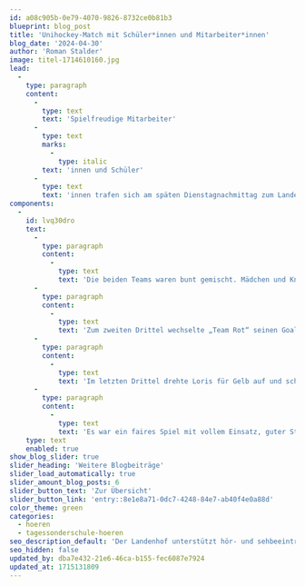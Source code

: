 ```yaml
---
id: a08c905b-0e79-4070-9826-8732ce0b81b3
blueprint: blog_post
title: 'Unihockey-Match mit Schüler*innen und Mitarbeiter*innen'
blog_date: '2024-04-30'
author: 'Roman Stalder'
image: titel-1714610160.jpg
lead:
  -
    type: paragraph
    content:
      -
        type: text
        text: 'Spielfreudige Mitarbeiter'
      -
        type: text
        marks:
          -
            type: italic
        text: 'innen und Schüler'
      -
        type: text
        text: 'innen trafen sich am späten Dienstagnachmittag zum Landenhof-Unihockeymatch. Auch Zuschauer fehlten nicht, welche das Spielgeschehen und viele schöne Tore von der Galerie aus betrachten konnten.'
components:
  -
    id: lvq30dro
    text:
      -
        type: paragraph
        content:
          -
            type: text
            text: 'Die beiden Teams waren bunt gemischt. Mädchen und Knaben, 1.-3. Oberstufe und Mitarbeiter*innen spielten Seite an Seite und gegeneinander. „Team Gelb“ ging früh und furios mit 4:0 in Führung. Es trafen David, Frau Widmer, Sara mit einem Lattenkreuz-Schuss und nach einigen sehenswerten Goalie-Paraden von Herr Merki auch Loris. Loris traf noch zweimal und Semjon und Cristhian brachen „Team Rot“ auf die Anzeigetafel. Nach dem ersten Drittel stand es 6:2.'
      -
        type: paragraph
        content:
          -
            type: text
            text: 'Zum zweiten Drittel wechselte „Team Rot“ seinen Goalie, während „Team Gelb“ weiter auf Andrea vertraute. Abbiram zeigte eine tolle Goali-Leistung. Für Gelb trafen Sara und Marcel Müller mit einem schönen Weitschuss. Für Rot trafen Semjon und Herr Merki. 8:4 stand es nach 2 Dritteln.'
      -
        type: paragraph
        content:
          -
            type: text
            text: 'Im letzten Drittel drehte Loris für Gelb auf und schoss 4 Tore. Sara schoss das 5. Für Gelb. Rot hielt mit. Herr Merki, Cristhian und Semjon schossen 4 Tore zum Endstand von 13:8 für die Sieger: Team Gelb'
      -
        type: paragraph
        content:
          -
            type: text
            text: 'Es war ein faires Spiel mit vollem Einsatz, guter Stimmung und zum Glück verletzungsfrei. Danke an alle Spieler*innen für ihren Einsatz!'
    type: text
    enabled: true
show_blog_slider: true
slider_heading: 'Weitere Blogbeiträge'
slider_load_automatically: true
slider_amount_blog_posts: 6
slider_button_text: 'Zur Übersicht'
slider_button_link: 'entry::8e1e8a71-0dc7-4248-84e7-ab40f4e0a88d'
color_theme: green
categories:
  - hoeren
  - tagessonderschule-hoeren
seo_description_default: 'Der Landenhof unterstützt hör- und sehbeeinträchtigte Kinder & Jugendliche in ihrem selbstbestimmten Leben durch Förderung ihrer Fähigkeiten & Entwicklung'
seo_hidden: false
updated_by: dba7e432-21e6-46ca-b155-fec6087e7924
updated_at: 1715131809
---
```


